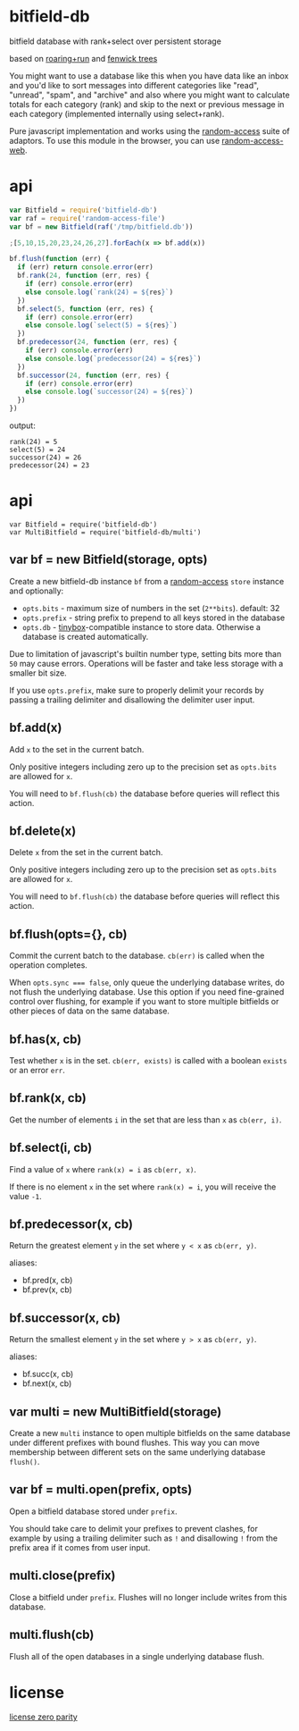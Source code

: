 # bitfield-db

bitfield database with rank+select over persistent storage

based on [roaring+run][] and [fenwick trees][]

You might want to use a database like this when you have data like an inbox
and you'd like to sort messages into different categories like "read", "unread",
"spam", and "archive" and also where you might want to calculate totals for each
category (rank) and skip to the next or previous message in each category
(implemented internally using select+rank).

Pure javascript implementation and works using the [random-access][] suite of
adaptors. To use this module in the browser, you can use [random-access-web][].

[roaring+run]: https://arxiv.org/pdf/1603.06549.pdf
[fenwick trees]: https://en.wikipedia.org/wiki/Fenwick_tree
[random-access]: https://github.com/random-access-storage/random-access-storage
[random-access-web]: https://github.com/random-access-storage/random-access-web

# api

``` js
var Bitfield = require('bitfield-db')
var raf = require('random-access-file')
var bf = new Bitfield(raf('/tmp/bitfield.db'))

;[5,10,15,20,23,24,26,27].forEach(x => bf.add(x))

bf.flush(function (err) {
  if (err) return console.error(err)
  bf.rank(24, function (err, res) {
    if (err) console.error(err)
    else console.log(`rank(24) = ${res}`)
  })
  bf.select(5, function (err, res) {
    if (err) console.error(err)
    else console.log(`select(5) = ${res}`)
  })
  bf.predecessor(24, function (err, res) {
    if (err) console.error(err)
    else console.log(`predecessor(24) = ${res}`)
  })
  bf.successor(24, function (err, res) {
    if (err) console.error(err)
    else console.log(`successor(24) = ${res}`)
  })
})
```

output:

```
rank(24) = 5
select(5) = 24
successor(24) = 26
predecessor(24) = 23
```

# api

```
var Bitfield = require('bitfield-db')
var MultiBitfield = require('bitfield-db/multi')
```

## var bf = new Bitfield(storage, opts)

Create a new bitfield-db instance `bf` from a [random-access][] `store` instance
and optionally:

* `opts.bits` - maximum size of numbers in the set (`2**bits`). default: 32
* `opts.prefix` - string prefix to prepend to all keys stored in the database
* `opts.db` - [tinybox][]-compatible instance to store data. Otherwise a
  database is created automatically.

Due to limitation of javascript's builtin number type, setting bits more than
`50` may cause errors. Operations will be faster and take less storage with a
smaller bit size.

If you use `opts.prefix`, make sure to properly delimit your records by passing
a trailing delimiter and disallowing the delimiter user input.

[tinybox]: https://github.com/hyperdivision/tinybox

## bf.add(x)

Add `x` to the set in the current batch.

Only positive integers including zero up to the precision set as `opts.bits` are
allowed for `x`.

You will need to `bf.flush(cb)` the database before queries will reflect this
action.

## bf.delete(x)

Delete `x` from the set in the current batch.

Only positive integers including zero up to the precision set as `opts.bits` are
allowed for `x`.

You will need to `bf.flush(cb)` the database before queries will reflect this
action.

## bf.flush(opts={}, cb)

Commit the current batch to the database. `cb(err)` is called when the operation
completes.

When `opts.sync === false`, only queue the underlying database writes, do not
flush the underlying database. Use this option if you need fine-grained control
over flushing, for example if you want to store multiple bitfields or other
pieces of data on the same database.

## bf.has(x, cb)

Test whether `x` is in the set. `cb(err, exists)` is called with a boolean
`exists` or an error `err`.

## bf.rank(x, cb)

Get the number of elements `i` in the set that are less than `x` as
`cb(err, i)`.

## bf.select(i, cb)

Find a value of `x` where `rank(x) = i` as `cb(err, x)`.

If there is no element `x` in the set where `rank(x) = i`, you will receive the
value `-1`.

## bf.predecessor(x, cb)

Return the greatest element `y` in the set where `y < x` as `cb(err, y)`.

aliases:

* bf.pred(x, cb)
* bf.prev(x, cb)

## bf.successor(x, cb)

Return the smallest element `y` in the set where `y > x` as `cb(err, y)`.

aliases:

* bf.succ(x, cb)
* bf.next(x, cb)

## var multi = new MultiBitfield(storage)

Create a new `multi` instance to open multiple bitfields on the same database
under different prefixes with bound flushes. This way you can move membership
between different sets on the same underlying database `flush()`.

## var bf = multi.open(prefix, opts)

Open a bitfield database stored under `prefix`.

You should take care to delimit your prefixes to prevent clashes, for example by
using a trailing delimiter such as `!` and disallowing `!` from the prefix area
if it comes from user input.

## multi.close(prefix)

Close a bitfield under `prefix`. Flushes will no longer include writes from this
database.

## multi.flush(cb)

Flush all of the open databases in a single underlying database flush.

# license

[license zero parity](https://licensezero.com/licenses/parity)

